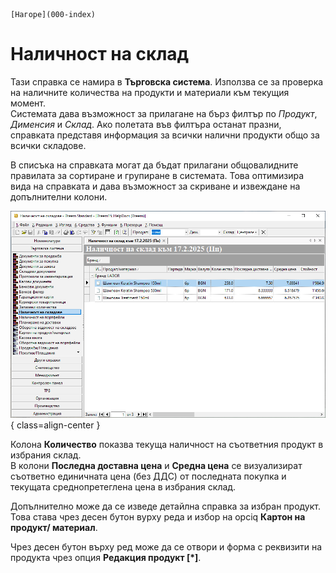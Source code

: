 ```{only} html
[Нагоре](000-index)
```

# Наличност на склад

Тази справка се намира в **Търговска система**. Използва се за проверка на наличните количества на продукти и материали към текущия момент.  
Системата дава възможност за прилагане на бърз филтър по *Продукт*, *Дименсия* и *Склад*. Ако полетата във филтъра останат празни, справката представя информация за всички налични продукти общо за всички складове.  

В списъка на справката могат да бъдат прилагани общовалидните правилата за сортиране и групиране в системата. Това оптимизира вида на справката и дава възможност за скриване и извеждане на допълнителни колони.  

![](901-stock-on-hand.png){ class=align-center }

Колона **Количество** показва текуща наличност на съответния продукт в избрания склад.  
В колони **Последна доставна цена** и **Средна цена** се визуализират съответно единичната цена (без ДДС) от последната покупка и текущата среднопретеглена цена в избрания склад.  

Допълнително може да се изведе детайлна справка за избран продукт. Това става чрез десен бутон вурху реда и избор на opciq **Картон на продукт/ материал**.  

Чрез десен бутон върху ред може да се отвори и форма с реквизити на продукта чрез опция **Редакция продукт [*]**.  